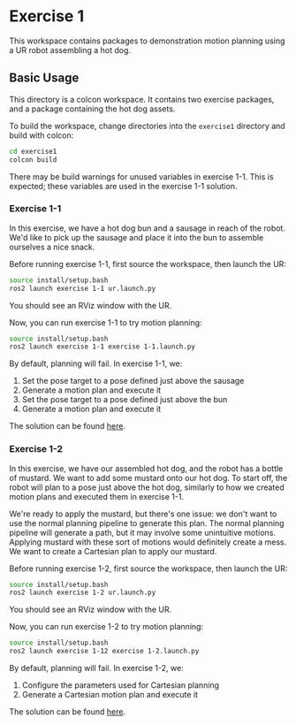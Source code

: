 # Exercise 1

This workspace contains packages to demonstration motion planning using a UR robot assembling a hot dog.

## Basic Usage

This directory is a colcon workspace.
It contains two exercise packages, and a package containing the hot dog assets.

To build the workspace, change directories into the `exercise1` directory and build with colcon:

```bash
cd exercise1
colcon build
```

There may be build warnings for unused variables in exercise 1-1.
This is expected; these variables are used in the exercise 1-1 solution.

### Exercise 1-1

In this exercise, we have a hot dog bun and a sausage in reach of the robot.
We'd like to pick up the sausage and place it into the bun to assemble ourselves a nice snack.

Before running exercise 1-1, first source the workspace, then launch the UR:

```bash
source install/setup.bash
ros2 launch exercise 1-1 ur.launch.py
```

You should see an RViz window with the UR.

Now, you can run exercise 1-1 to try motion planning:

```bash
source install/setup.bash
ros2 launch exercise 1-1 exercise 1-1.launch.py
```

By default, planning will fail.
In exercise 1-1, we:
 1. Set the pose target to a pose defined just above the sausage
 2. Generate a motion plan and execute it
 3. Set the pose target to a pose defined just above the bun
 4. Generate a motion plan and execute it

The solution can be found [here](./src/exercise1-1/solution/main.cpp).

### Exercise 1-2

In this exercise, we have our assembled hot dog, and the robot has a bottle of mustard.
We want to add some mustard onto our hot dog.
To start off, the robot will plan to a pose just above the hot dog, similarly to how we created motion plans and executed them in exercise 1-1.

We're ready to apply the mustard, but there's one issue: we don't want to use the normal planning pipeline to generate this plan.
The normal planning pipeline will generate a path, but it may involve some unintuitive motions.
Applying mustard with these sort of motions would definitely create a mess.
We want to create a Cartesian plan to apply our mustard.

Before running exercise 1-2, first source the workspace, then launch the UR:

```bash
source install/setup.bash
ros2 launch exercise 1-2 ur.launch.py
```

You should see an RViz window with the UR.

Now, you can run exercise 1-2 to try motion planning:

```bash
source install/setup.bash
ros2 launch exercise 1-12 exercise 1-2.launch.py
```

By default, planning will fail.
In exercise 1-2, we:
 1. Configure the parameters used for Cartesian planning
 2. Generate a Cartesian motion plan and execute it

The solution can be found [here](./src/exercise1-2/solution/main.cpp).
